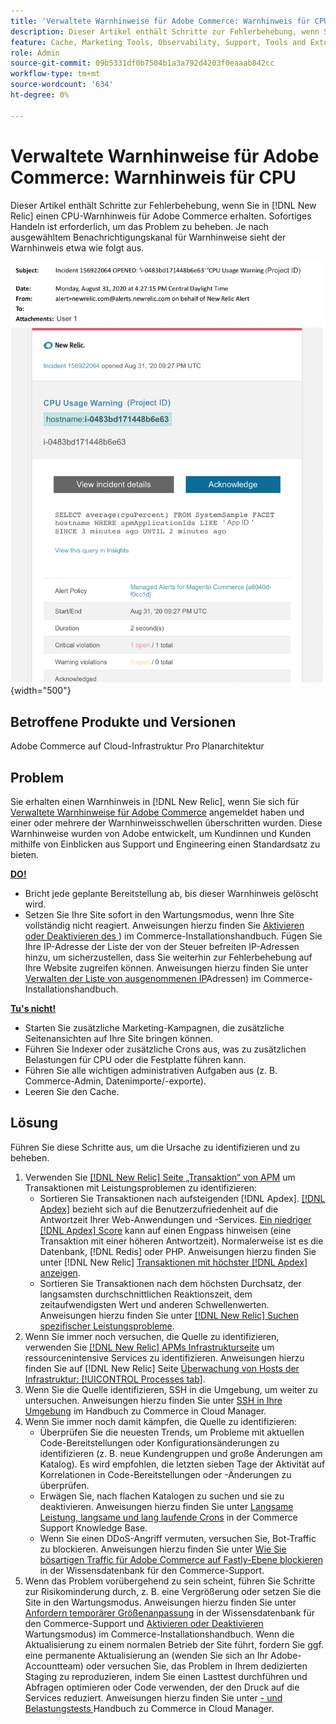 ```yaml
---
title: 'Verwaltete Warnhinweise für Adobe Commerce: Warnhinweis für CPU'
description: Dieser Artikel enthält Schritte zur Fehlerbehebung, wenn Sie einen CPU-Warnhinweis für Adobe Commerce in [!DNL New Relic] erhalten. Sofortiges Handeln ist erforderlich, um das Problem zu beheben.
feature: Cache, Marketing Tools, Observability, Support, Tools and External Services
role: Admin
source-git-commit: 09b5331df0b7504b1a3a792d4203f0eaaab842cc
workflow-type: tm+mt
source-wordcount: '634'
ht-degree: 0%

---
```



# Verwaltete Warnhinweise für Adobe Commerce: Warnhinweis für CPU

Dieser Artikel enthält Schritte zur Fehlerbehebung, wenn Sie in [!DNL New Relic] einen CPU-Warnhinweis für Adobe Commerce erhalten. Sofortiges Handeln ist erforderlich, um das Problem zu beheben. Je nach ausgewähltem Benachrichtigungskanal für Warnhinweise sieht der Warnhinweis etwa wie folgt aus.

![CPU-Warnhinweis](../../assets/managed-alerts/cpu-warning-magento-managed.png){width="500"}

## Betroffene Produkte und Versionen

Adobe Commerce auf Cloud-Infrastruktur Pro Planarchitektur

## Problem

Sie erhalten einen Warnhinweis in [!DNL New Relic], wenn Sie sich für [Verwaltete Warnhinweise für Adobe Commerce](managed-alerts-for-magento-commerce.md) angemeldet haben und einer oder mehrere der Warnhinweisschwellen überschritten wurden. Diese Warnhinweise wurden von Adobe entwickelt, um Kundinnen und Kunden mithilfe von Einblicken aus Support und Engineering einen Standardsatz zu bieten.

<u> **DO!** </u>

* Bricht jede geplante Bereitstellung ab, bis dieser Warnhinweis gelöscht wird.
* Setzen Sie Ihre Site sofort in den Wartungsmodus, wenn Ihre Site vollständig nicht reagiert. Anweisungen hierzu finden Sie [Aktivieren oder Deaktivieren des ](https://experienceleague.adobe.com/de/docs/commerce-operations/installation-guide/tutorials/maintenance-mode)) im Commerce-Installationshandbuch. Fügen Sie Ihre IP-Adresse der Liste der von der Steuer befreiten IP-Adressen hinzu, um sicherzustellen, dass Sie weiterhin zur Fehlerbehebung auf Ihre Website zugreifen können. Anweisungen hierzu finden Sie unter [Verwalten der Liste von ausgenommenen IP](https://experienceleague.adobe.com/de/docs/commerce-operations/installation-guide/tutorials/maintenance-mode#maintain-the-list-of-exempt-ip-addresses)Adressen) im Commerce-Installationshandbuch.

<u>**Tu&#39;s nicht!**</u>

* Starten Sie zusätzliche Marketing-Kampagnen, die zusätzliche Seitenansichten auf Ihre Site bringen können.
* Führen Sie Indexer oder zusätzliche Crons aus, was zu zusätzlichen Belastungen für CPU oder die Festplatte führen kann.
* Führen Sie alle wichtigen administrativen Aufgaben aus (z. B. Commerce-Admin, Datenimporte/-exporte).
* Leeren Sie den Cache.

## Lösung

Führen Sie diese Schritte aus, um die Ursache zu identifizieren und zu beheben.

1. Verwenden Sie [[!DNL New Relic]  Seite „Transaktion“ von APM](https://docs.newrelic.com/docs/apm/applications-menu/monitoring/transactions-page-find-specific-performance-problems) um Transaktionen mit Leistungsproblemen zu identifizieren:
   * Sortieren Sie Transaktionen nach aufsteigenden [!DNL Apdex]. [[!DNL Apdex]](https://docs.newrelic.com/docs/apm/new-relic-apm/apdex/apdex-measure-user-satisfaction) bezieht sich auf die Benutzerzufriedenheit auf die Antwortzeit Ihrer Web-Anwendungen und -Services. [Ein niedriger  [!DNL Apdex] Score](https://experienceleague.adobe.com/de/docs/commerce-knowledge-base/kb/troubleshooting/miscellaneous/troubleshoot-performance-using-new-relic-on-magento-commerce) kann auf einen Engpass hinweisen (eine Transaktion mit einer höheren Antwortzeit). Normalerweise ist es die Datenbank, [!DNL Redis] oder PHP. Anweisungen hierzu finden Sie unter [!DNL New Relic] [Transaktionen mit höchster  [!DNL Apdex]  anzeigen](https://docs.newrelic.com/docs/apm/new-relic-apm/apdex/apdex-measure-user-satisfaction/#apdex-dissat).
   * Sortieren Sie Transaktionen nach dem höchsten Durchsatz, der langsamsten durchschnittlichen Reaktionszeit, dem zeitaufwendigsten Wert und anderen Schwellenwerten. Anweisungen hierzu finden Sie unter [[!DNL New Relic] Suchen spezifischer Leistungsprobleme](https://docs.newrelic.com/docs/apm/applications-menu/monitoring/transactions-page-find-specific-performance-problems).
1. Wenn Sie immer noch versuchen, die Quelle zu identifizieren, verwenden Sie [[!DNL New Relic] APMs Infrastrukturseite](https://docs.newrelic.com/docs/infrastructure/infrastructure-data/infrastructure-ui-pages/infra-hosts-ui-page/) um ressourcenintensive Services zu identifizieren. Anweisungen hierzu finden Sie auf [!DNL New Relic] Seite [Überwachung von Hosts der Infrastruktur: [!UICONTROL Processes tab]](https://docs.newrelic.com/docs/infrastructure/infrastructure-ui-pages/infra-hosts-ui-page/#processes).
1. Wenn Sie die Quelle identifizieren, SSH in die Umgebung, um weiter zu untersuchen. Anweisungen hierzu finden Sie unter [SSH in Ihre Umgebung](https://experienceleague.adobe.com/de/docs/commerce-cloud-service/user-guide/develop/secure-connections#ssh) im Handbuch zu Commerce in Cloud Manager.
1. Wenn Sie immer noch damit kämpfen, die Quelle zu identifizieren:
   * Überprüfen Sie die neuesten Trends, um Probleme mit aktuellen Code-Bereitstellungen oder Konfigurationsänderungen zu identifizieren (z. B. neue Kundengruppen und große Änderungen am Katalog). Es wird empfohlen, die letzten sieben Tage der Aktivität auf Korrelationen in Code-Bereitstellungen oder -Änderungen zu überprüfen.
   * Erwägen Sie, nach flachen Katalogen zu suchen und sie zu deaktivieren. Anweisungen hierzu finden Sie unter [Langsame Leistung, langsame und lang laufende Crons](https://experienceleague.adobe.com/de/docs/commerce-knowledge-base/kb/troubleshooting/miscellaneous/slow-performance-slow-and-long-running-crons) in der Commerce Support Knowledge Base.
   * Wenn Sie einen DDoS-Angriff vermuten, versuchen Sie, Bot-Traffic zu blockieren. Anweisungen hierzu finden Sie unter [Wie Sie bösartigen Traffic für Adobe Commerce auf Fastly-Ebene blockieren](https://experienceleague.adobe.com/de/docs/commerce-knowledge-base/kb/how-to/block-malicious-traffic-for-magento-commerce-on-fastly-level) in der Wissensdatenbank für den Commerce-Support.
1. Wenn das Problem vorübergehend zu sein scheint, führen Sie Schritte zur Risikominderung durch, z. B. eine Vergrößerung oder setzen Sie die Site in den Wartungsmodus. Anweisungen hierzu finden Sie unter [Anfordern temporärer Größenanpassung](https://experienceleague.adobe.com/de/docs/commerce-knowledge-base/kb/how-to/how-to-request-temporary-magento-upsize) in der Wissensdatenbank für den Commerce-Support und [Aktivieren oder Deaktivieren ](https://experienceleague.adobe.com/de/docs/commerce-operations/installation-guide/tutorials/maintenance-mode) Wartungsmodus) im Commerce-Installationshandbuch. Wenn die Aktualisierung zu einem normalen Betrieb der Site führt, fordern Sie ggf. eine permanente Aktualisierung an (wenden Sie sich an Ihr Adobe-Accountteam) oder versuchen Sie, das Problem in Ihrem dedizierten Staging zu reproduzieren, indem Sie einen Lasttest durchführen und Abfragen optimieren oder Code verwenden, der den Druck auf die Services reduziert. Anweisungen hierzu finden Sie unter [- und Belastungstests ](https://experienceleague.adobe.com/de/docs/commerce-cloud-service/user-guide/develop/test/staging-and-production#load-and-stress-testing) Handbuch zu Commerce in Cloud Manager.
